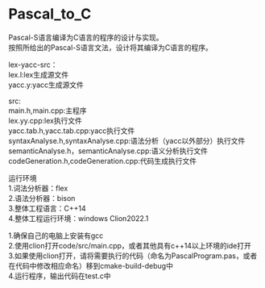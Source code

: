 # Pascal_to_C
Pascal-S语言编译为C语言的程序的设计与实现。  
按照所给出的Pascal-S语言文法，设计将其编译为C语言的程序。  


lex-yacc-src：  
lex.l:lex生成源文件  
yacc.y:yacc生成源文件  

src:  
main.h,main.cpp:主程序  
lex.yy.cpp:lex执行文件  
yacc.tab.h,yacc.tab.cpp:yacc执行文件  
syntaxAnalyse.h,syntaxAnalyse.cpp:语法分析（yacc以外部分）执行文件  
semanticAnalyse.h，semanticAnalyse.cpp:语义分析执行文件  
codeGeneration.h,codeGeneration.cpp:代码生成执行文件 

运行环境  
1.词法分析器：flex  
2.语法分析器：bison  
3.整体工程语言：C++14  
4.整体工程运行环境：windows Clion2022.1  
 

1.确保自己的电脑上安装有gcc  
2.使用clion打开code/src/main.cpp，或者其他具有c++14以上环境的ide打开  
3.如果使用clion打开，请将需要执行的代码（命名为PascalProgram.pas，或者在代码中修改相应命名）移到cmake-build-debug中  
4.运行程序，输出代码在test.c中  